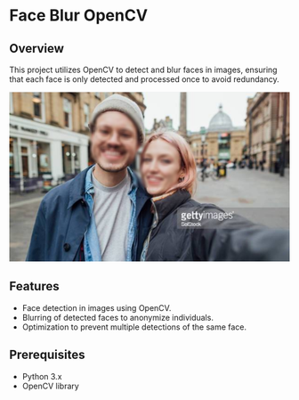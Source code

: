 # Face Blur OpenCV

## Overview
This project utilizes OpenCV to detect and blur faces in images, ensuring that each face is only detected and processed once to avoid redundancy.

![blur example screenshot](https://github.com/brosio-lsn/face_blur_opencv/blob/master/result_example.png)
## Features
- Face detection in images using OpenCV.
- Blurring of detected faces to anonymize individuals.
- Optimization to prevent multiple detections of the same face.

## Prerequisites
- Python 3.x
- OpenCV library


